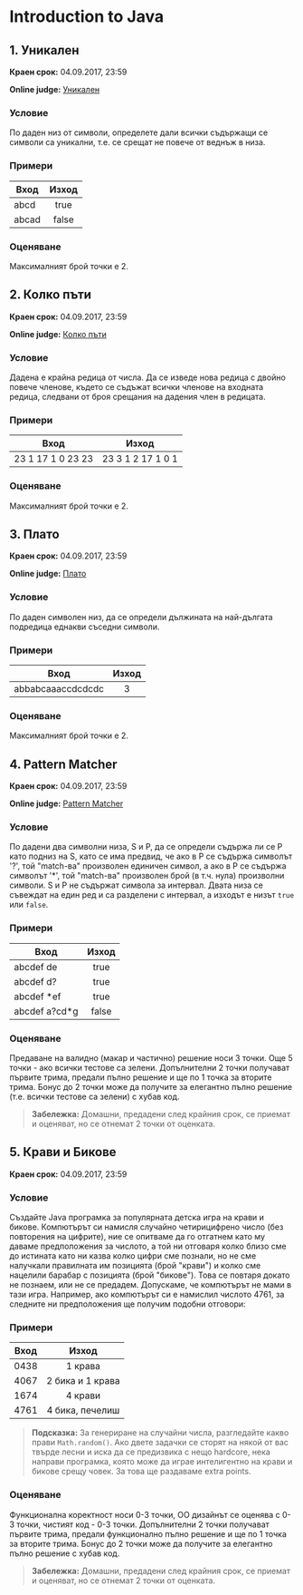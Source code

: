 # Introduction to Java

## 1. Уникален

**Краен срок:** 04.09.2017, 23:59

**Online judge:** [Уникален](http://www.pesho.org/contest/103/problem/7142)

### Условие

По даден низ от символи, определете дали всички съдържащи се символи са уникални, т.е. се срещат не повече от веднъж в низа.

### Примери

| Вход          | Изход         |
| ------------- |:-------------:|
| abcd          | true          |
| abcаd         | false         |

### Оценяване

Максималният брой точки e 2.

## 2. Колко пъти

**Краен срок:** 04.09.2017, 23:59

**Online judge:** [Колко пъти](http://www.pesho.org/contest/103/problem/7143)

### Условие

Дадена е крайна редица от числа. Да се изведе нова редица с двойно повече членове, където се съдъжат всички членове на входната редица, следвани от броя срещания на дадения член в редицата.

### Примери

| Вход              | Изход             |
| ----------------- |:-----------------:|
| 23 1 17 1 0 23 23 | 23 3 1 2 17 1 0 1 |

### Оценяване

Максималният брой точки e 2.

## 3. Плато

**Краен срок:** 04.09.2017, 23:59

**Online judge:** [Плато](http://www.pesho.org/contest/103/problem/7144)

### Условие

По даден символен низ, да се определи дължината на най-дългата подредица еднакви съседни символи. 

### Примери

| Вход              | Изход             |
| ----------------- |:-----------------:|
| abbabcaaaccdcdcdc | 3                 |

### Оценяване

Максималният брой точки e 2.

## 4. Pattern Matcher

**Краен срок:** 04.09.2017, 23:59

**Online judge:** [Pattern Matcher](http://www.pesho.org/contest/103/problem/7145)

### Условие

По дадени два символни низа, S и P, да се определи съдържа ли се P като подниз на S, като се има предвид, че ако в P се съдържа символът '?', той "match-ва" произволен единичен символ, а ако в P се съдържа символът '*', той "match-ва" произволен брой (в т.ч. нула) произволни символи. S и P не съдържат символа за интервал. Двата низа се съвеждат на един ред и са разделени с интервал, а изходът е низът `true` или `false`.

### Примери

| Вход          | Изход         |
| ------------- |:-------------:|
| abcdef de     | true          |
| abcdef d?     | true          |
| abcdef *ef    | true          |
| abcdef a?cd*g | false         |

### Оценяване

Предаване на валидно (макар и частично) решение носи 3 точки. Още 5 точки - ако всички тестове са зелени. Допълнителни 2 точки получават първите трима, предали пълно решение и ще по 1 точка за вторите трима. Бонус до 2 точки може да получите за елегантно пълно решение (т.е. всички тестове са зелени) с хубав код.

> **Забележка:** Домашни, предадени след крайния срок, се приемат и оценяват, но се отнемат 2 точки от оценката.

## 5. Крави и Бикове

**Краен срок:** 04.09.2017, 23:59

### Условие

Създайте Java програмка за популярната детска игра на крави и бикове. Компютърът си намисля случайно четирицифрено число (без повторения на цифрите), ние се опитваме да го отгатнем като му даваме предположения за числото, а той ни отговаря колко близо сме до истината като ни казва колко цифри сме познали, но не сме налучкали правилната им позицията (брой "крави") и колко сме нацелили барабар с позицията (брой "бикове"). Това се повтаря докато не познаем, или не се предадем. Допускаме, че компютърът не мами в тази игра.
Например, ако компютърът си е намислил числото 4761, за следните ни предположения ще получим подобни отговори:

### Примери

| Вход          | Изход            |
|:-------------:|:----------------:|
| 0438          | 1 крава          |
| 4067          | 2 бика и 1 крава |
| 1674          | 4 крави          |
| 4761          | 4 бика, печелиш  |

> **Подсказка:** За генериране на случайни числа, разгледайте какво прави `Math.random()`.
Ако двете задачки се сторят на някой от вас твърде лесни и иска да се предизвика с нещо hardcore, нека направи програмка, която може да играе интелигентно на крави и бикове срещу човек. За това ще раздаваме extra points.

### Оценяване

Функционална коректност носи 0-3 точки, ОО дизайнът се оценява с 0-3 точки, чистият код - 0-3 точки. Допълнителни 2 точки получават първите трима, предали функционално пълно решение и ще по 1 точка за вторите трима. Бонус до 2 точки може да получите за елегантно пълно решение с хубав код.

> **Забележка:** Домашни, предадени след крайния срок, се приемат и оценяват, но се отнемат 2 точки от оценката.
